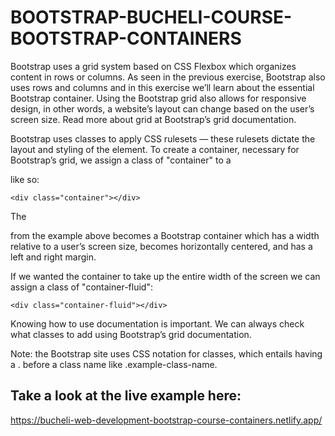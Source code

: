 # BOOTSTRAP-BUCHELI-COURSE-BOOTSTRAP-CONTAINERS

Bootstrap uses a grid system based on CSS Flexbox which organizes content in rows or columns. As seen in the previous exercise, Bootstrap also uses rows and columns and in this exercise we’ll learn about the essential Bootstrap container. Using the Bootstrap grid also allows for responsive design, in other words, a website’s layout can change based on the user’s screen size. Read more about grid at Bootstrap’s grid documentation.

Bootstrap uses classes to apply CSS rulesets — these rulesets dictate the layout and styling of the element. To create a container, necessary for Bootstrap’s grid, we assign a class of "container" to a <div> like so:

```
<div class="container"></div>
```

The <div> from the example above becomes a Bootstrap container which has a width relative to a user’s screen size, becomes horizontally centered, and has a left and right margin.

If we wanted the container to take up the entire width of the screen we can assign a class of "container-fluid":

```
<div class="container-fluid"></div>
```

Knowing how to use documentation is important. We can always check what classes to add using Bootstrap’s grid documentation.

Note: the Bootstrap site uses CSS notation for classes, which entails having a . before a class name like .example-class-name.

## Take a look at the live example here:
https://bucheli-web-development-bootstrap-course-containers.netlify.app/
